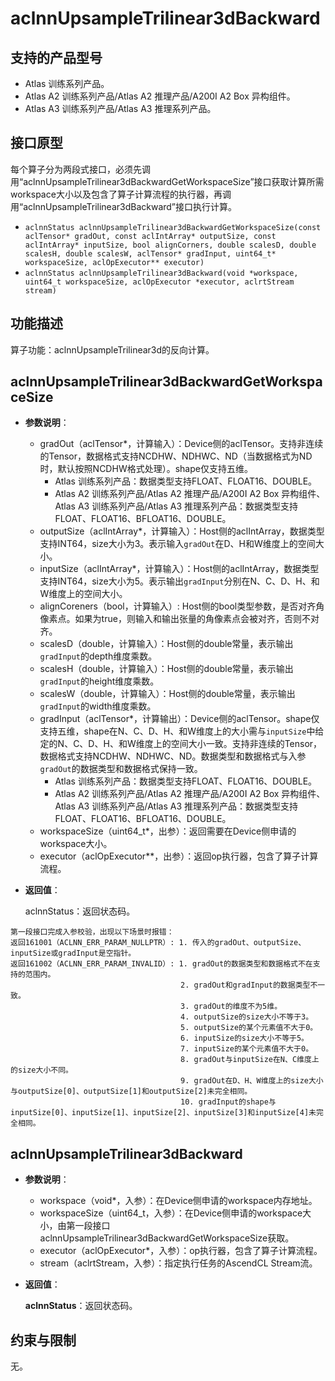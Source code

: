# aclnnUpsampleTrilinear3dBackward

## 支持的产品型号

- Atlas 训练系列产品。
- Atlas A2 训练系列产品/Atlas A2 推理产品/A200I A2 Box 异构组件。
- Atlas A3 训练系列产品/Atlas A3 推理系列产品。

## 接口原型

每个算子分为两段式接口，必须先调用“aclnnUpsampleTrilinear3dBackwardGetWorkspaceSize”接口获取计算所需workspace大小以及包含了算子计算流程的执行器，再调用“aclnnUpsampleTrilinear3dBackward”接口执行计算。
- `aclnnStatus aclnnUpsampleTrilinear3dBackwardGetWorkspaceSize(const aclTensor* gradOut, const aclIntArray* outputSize, const aclIntArray* inputSize, bool alignCorners, double scalesD, double scalesH, double scalesW, aclTensor* gradInput, uint64_t* workspaceSize, aclOpExecutor** executor)`
- `aclnnStatus aclnnUpsampleTrilinear3dBackward(void *workspace, uint64_t workspaceSize, aclOpExecutor *executor, aclrtStream stream)`

## 功能描述

算子功能：aclnnUpsampleTrilinear3d的反向计算。

## aclnnUpsampleTrilinear3dBackwardGetWorkspaceSize

- **参数说明**：

  - gradOut（aclTensor*，计算输入）：Device侧的aclTensor。支持非连续的Tensor，数据格式支持NCDHW、NDHWC、ND（当数据格式为ND时，默认按照NCDHW格式处理）。shape仅支持五维。
    - Atlas 训练系列产品：数据类型支持FLOAT、FLOAT16、DOUBLE。
    - Atlas A2 训练系列产品/Atlas A2 推理产品/A200I A2 Box 异构组件、Atlas A3 训练系列产品/Atlas A3 推理系列产品：数据类型支持FLOAT、FLOAT16、BFLOAT16、DOUBLE。
  - outputSize（aclIntArray*，计算输入）：Host侧的aclIntArray，数据类型支持INT64，size大小为3。表示输入`gradOut`在D、H和W维度上的空间大小。
  - inputSize（aclIntArray*，计算输入）：Host侧的aclIntArray，数据类型支持INT64，size大小为5。表示输出`gradInput`分别在N、C、D、H、和W维度上的空间大小。
  - alignCoreners（bool，计算输入）: Host侧的bool类型参数，是否对齐角像素点。如果为true，则输入和输出张量的角像素点会被对齐，否则不对齐。
  - scalesD（double，计算输入）：Host侧的double常量，表示输出`gradInput`的depth维度乘数。
  - scalesH（double，计算输入）：Host侧的double常量，表示输出`gradInput`的height维度乘数。
  - scalesW（double，计算输入）：Host侧的double常量，表示输出`gradInput`的width维度乘数。
  - gradInput（aclTensor*，计算输出）：Device侧的aclTensor。shape仅支持五维，shape在N、C、D、H、和W维度上的大小需与`inputSize`中给定的N、C、D、H、和W维度上的空间大小一致。支持非连续的Tensor，数据格式支持NCDHW、NDHWC、ND。数据类型和数据格式与入参`gradOut`的数据类型和数据格式保持一致。
    - Atlas 训练系列产品：数据类型支持FLOAT、FLOAT16、DOUBLE。
    - Atlas A2 训练系列产品/Atlas A2 推理产品/A200I A2 Box 异构组件、Atlas A3 训练系列产品/Atlas A3 推理系列产品：数据类型支持FLOAT、FLOAT16、BFLOAT16、DOUBLE。
  - workspaceSize（uint64_t*，出参）：返回需要在Device侧申请的workspace大小。
  - executor（aclOpExecutor**，出参）：返回op执行器，包含了算子计算流程。

- **返回值**：

  aclnnStatus：返回状态码。

```
第一段接口完成入参校验，出现以下场景时报错：
返回161001（ACLNN_ERR_PARAM_NULLPTR）: 1. 传入的gradOut、outputSize、inputSize或gradInput是空指针。
返回161002（ACLNN_ERR_PARAM_INVALID）: 1. gradOut的数据类型和数据格式不在支持的范围内。
                                      2. gradOut和gradInput的数据类型不一致。
                                      3. gradOut的维度不为5维。
                                      4. outputSize的size大小不等于3。
                                      5. outputSize的某个元素值不大于0。
                                      6. inputSize的size大小不等于5。
                                      7. inputSize的某个元素值不大于0。
                                      8. gradOut与inputSize在N、C维度上的size大小不同。
                                      9. gradOut在D、H、W维度上的size大小与outputSize[0]、outputSize[1]和outputSize[2]未完全相同。
                                      10. gradInput的shape与inputSize[0]、inputSize[1]、inputSize[2]、inputSize[3]和inputSize[4]未完全相同。
```

## aclnnUpsampleTrilinear3dBackward

- **参数说明**：

  - workspace（void*，入参）：在Device侧申请的workspace内存地址。
  - workspaceSize（uint64_t，入参）：在Device侧申请的workspace大小，由第一段接口aclnnUpsampleTrilinear3dBackwardGetWorkspaceSize获取。
  - executor（aclOpExecutor*，入参）：op执行器，包含了算子计算流程。
  - stream（aclrtStream，入参）：指定执行任务的AscendCL Stream流。

- **返回值**：

  **aclnnStatus**：返回状态码。

## 约束与限制

无。

